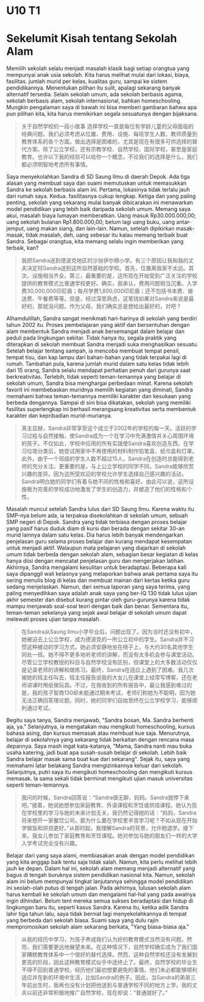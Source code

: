 # U10 T1

# Sekelumit Kisah tentang Sekolah Alam

Memilih sekolah selalu menjadi masalah klasik bagi setiap orangtua yang mempunyai anak usia sekolah. Kita harus melihat mulai dari lokasi, biaya, fasilitas. jumlah murid per kelas, kualitas guru, sampai ke sistem pendidikannya. Menentukan pilihan itu sulit, apalagi sekarang banyak alternatif tersedia. Selain sekolah umum, ada sekolah berbasis agama, sekolah berbasis alam, sekolah internasional, bahkan homeschooling. Mungkin pengalaman saya di bawah ini bisa memberi gambaran bahwa apa pun pilihan kita, kita harus memikirkan segala sesuatunya dengan bijaksana.

> 关于自然学校的一段小故事
> 选择学校一直是每位有学龄儿童的父母面临的经典问题。我们必须考虑从位置、费用、设施、每班学生人数、教师质量到教育体系的各个方面。做出选择是困难的，尤其是现在有很多可供选择的替代方案。除了公立学校，还有宗教学校、自然学校、国际学校，甚至是家庭教育。也许以下我的经验可以给你一个概念，不论我们的选择是什么，我们都必须明智地考虑所有事情。

Saya menyekolahkan Sandra di SD Saung Ilmu di daerah Depok. Ada tiga alasan yang membuat saya dan suami memutuskan untuk memasukkan Sandra ke sekolah berbasis alam ini. Pertama, lokasinya tidak terlalu jauh dari rumah saya. Kedua. fasilitasnya cukup lengkap. Ketiga dan yang paling penting, sekolah yang sekarang mulai banyak dibicarakan ini menawarkan model pendidikan yang lebih baik daripada sekolah umum. Memang saya akui, masalah biaya lumayan memberatkan. Uang masuk Rp30.000.000,00; uang sekolah bulanan Rp1.800.000,00; belum lagi uang buku, uang antar-jemput, uang makan siang, dan lain-lain. Namun, setelah dipikirkan masak-masak, tidak masalah, deh, uang sebesar itu kalau memang terbaik buat Sandra. Sebagai orangtua, kita memang selalu ingin memberikan yang terbaik, kan?

> 我把Sandra送到德波克地区的沙翁伊尔穆小学。有三个原因让我和我的丈夫决定将Sandra送到这所自然基础的学校。首先，位置离我家不太远。其次，设施相当齐全。第三，最重要的是，这所现在开始受到广泛关注的学校提供的教育模式比普通学校更好。确实，我承认，费用问题相当沉重。入学费30,000,000印尼盾；每月学费1,800,000印尼盾；还不包括书本费、接送费、午餐费等等。但是，经过深思熟虑，这笔钱如果对Sandra来说是最好的，那就没问题。作为父母，我们确实总是想给出最好的，对吧？

Alhamdulillah, Sandra sangat menikmati hari-harinya di sekolah yang berdiri tahun 2002 itu. Proses pembelajaran yang aktif dan bersentuhan dengan alam membentuk Sandra menjadi anak bersemangat dalam belajar dan peduli pada lingkungan sekitar. Tidak hanya itu, segala praktik yang diterapkan di sekolah membuat Sandra menjadi suka menghasilkan sesuatu. Setelah belajar tentang sampah, ia mencoba membuat tempat pensil, tempat tisu, dan kap lampu dari bahan-bahan yang tidak terpakai lagi di rumah. Tambahan pula, karena jumlah murid dalam satu kelas tidak lebih dari 15 orang, Sandra selalu mendapat perhatian penuh dari gurunya saat berkreativitas. Terlebih, tidak seperti teman-temannya yang belajar di sekolah umum, Sandra bisa menghargai perbedaan minat. Karena sekolah favorit ini membebaskan muridnya memilih kegiatan yang diminati, Sandra memahami bahwa teman-temannya memiliki karakter dan kesukaan yang berbeda dengannya. Sampai di sini bisa dikatakan, sekolah yang memiliki fasilitas superlengkap ini berhasil merangsang kreativitas serta membentuk karakter dan kepribadian murid-murianya.

> 真主显赫，Sandra非常享受这个成立于2002年的学校的每一天。活跃的学习过程与自然接触，使Sandra成为一个在学习中充满激情并关心周围环境的孩子。不仅如此，学校中应用的所有实践使Sandra喜欢创造东西。在学习垃圾分类后，她尝试用家中不再使用的材料制作铅笔盒、纸巾盒和灯罩。此外，由于一个班级的学生人数不超过15人，Sandra在创造时总能得到老师的充分关注。更重要的是，与上公立学校的同学不同，Sandra能够欣赏兴趣的差异。因为这所受欢迎的学校允许学生选择自己感兴趣的活动，Sandra明白她的同学们有着与她不同的性格和喜好。由此可以说，这所设施极为完善的学校成功地激发了学生的创造力，并塑造了他们的性格和个性。

Masalah muncul setelah Sandra lulus dari SD Saung Ilmu. Karena waktu itu SMP-nya belum ada, ia terpaksa disekolahkan di sekolah umum, sebuah SMP negeri di Depok. Sandra yang tidak terbiasa dengan proses belajar yang pasif harus duduk diam di kursi dan berada dengan sekitar 30-an murid lainnya dalam satu kelas. Dia harus lebih banyak mendengarkan penjelasan guru selama proses belajar dan kurang mendapat kesempatan untuk menjadi aktif. Walaupun mata pelajaran yang diajarkan di sekolah umum tidak berbeda dengan sekolah alam, sebagian besar kegiatan di kelas hanya diisi dengan mencatat penjelasan guru dan mengerjakan latihan. Akhirnya, Sandra mengalami kesulitan untuk beradaptasi. Beberapa kali saya dipanggil wali kelasnya yang melaporkan bahwa anak pertama saya itu sering menulis blog di kelas dan membuat mainan dari kertas ketika guru sedang menjelaskan. Namun, dari semua laporan yang saya terima, yang paling menyedihkan saya adalah anak saya yang ber-IQ 130 tidak lulus ujian akhir semester dan disebut kurang pintar oleh guru-gurunya karena tidak mampu menjawab soal-soal teori dengan baik dan benar. Sementara itu, teman-teman sekelanya yang sejak awal belajar di sekolah umum dapat melewati proses ujian tanpa masalah.

> 在Sandra从Saung Ilmu小学毕业后，问题出现了。因为当时还没有初中，她被迫去上公立学校，成为德波克的一所公立初中的学生。Sandra并不习惯这种被动的学习方式，她必须安静地坐在椅子上，与大约30名其他学生同处一班。她不得不更多地听老师的讲解，而没有太多机会参与课堂活动。尽管公立学校教授的科目与自然学校没有区别，但课堂上的大多数活动仅仅是记录老师的讲解和做练习。最终，Sandra在适应上遇到了困难。我几次被她的班主任叫去，班主任报告说我的大女儿在课堂上经常写博客，还在老师讲课时用纸做玩具。不过，在我收到的所有报告中，最让我感到难过的是，我的孩子智商130却未能通过期末考试，老师们称她为不聪明，因为她无法正确回答理论题。同时，她的同学们自始至终在公立学校学习，能够顺利通过考试。

Begitu saya tanya, Sandra menjawab, "Sandra bosan, Ma. Sandra berhenti aja, ya." Selanjutnya, ia mengatakan mau mengikuti homeschooling, kursus bahasa asing, dan kursus memasak atau membuat kue saja. Menurutnya, belajar di sekolahnya yang sekarang tidak berkaitan dengan rencana masa depannya. Saya mash ingat kata-katanya, "Mama, Sandra nanti mau buka usaha katering, jadi buat apa susah-susah belajar di sekolah. Lebih baik Sandra belajar masak sama buat kue dari sekarang". Sejak itu, saya yang memahami latar belakang Sandra mengizinkannya keluar dari sekolah. Selanjutnya, putri saya itu mengikuti homeschooling dan mengikuti kursus memasak. la sama sekali tidak berminat mengikuti ujian masuk universitas seperti teman-temannya.

> 我问的时候，Sandra回答说：“Sandra很无聊，妈妈。Sandra就停下来吧。”接着，她说她想参加家庭教育、外语课程和烹饪或烘焙课程。她认为现在学校里的学习与她的未来计划无关。我仍然记得她的话：“妈妈，Sandra将来想开一家餐饮公司，那为什么要在学校里辛苦学习呢？不如从现在开始学做饭和烘焙更好。”从那时起，我理解Sandra的背景，允许她退学。接下来，我女儿参加了家庭教育和烹饪课程。她对参加与她的朋友们一样的大学入学考试完全没有兴趣。

Belajar dari yang saya alami, membiasakan anak dengan model pendidikan yang kita anggap baik tentu saja tidak salah. Namun, kita perlu melihat lebih jauh ke depan. Dalam hal ini, sekolah alam memang menjadi alternatif yang bagus di tengah buruknya sistem pendidikan nasional kita. Namun, sekolah alam ini belum mempunyai tingkat lanjutannya sehingga model pendidikan ini seolah-olah putus di tengah jalan. Pada akhirnya, lulusan sekolah alam harus kembali ke sekolah umum dan mengalami hal-hal yang pada awalnya ingin dihindari. Belum tent mereka semua sukses beradaptasi dan hidup di lingkungan baru itu, seperti kasus Sandra. Karena itu, ketika adik Sandra lahir tiga tahun lalu, saya tidak berniat lagi menyekolahkannya di tempat yang berbeda dari sekolah biasa. Suami saya yang dulu rajin mempromosikan sekolah alam sekarang berkata, "Yang biasa-biasa aja."

> 从我的经历中学习，为孩子养成我们认为好的教育模式当然没有问题。然而，我们需要更远地展望未来。在这种情况下，自然学校确实成为了我们国家糟糕教育体系中一个很好的替代选择。然而，这种自然学校还没有发展到更高的阶段，因此这种教育模式似乎中途终止了。最终，自然学校的毕业生不得不回到普通学校，经历他们最初想要避免的事情。他们未必都能够顺利适应并在新的环境中生活，比如Sandra的例子。因此，当Sandra的弟弟三年前出生时，我再也没有计划把他送到与普通学校不同的地方上学。我的丈夫以前还非常积极地推广自然学校，现在却说：“普通就好了。”
